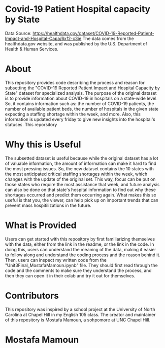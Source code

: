 # Covid-19 Patient Hospital capacity by State 

Data Source: https://healthdata.gov/dataset/COVID-19-Reported-Patient-Impact-and-Hospital-Capa/6xf2-c3ie
The data comes from the healthdata.gov website, and was published by the	U.S. Department of Health & Human Services.

# About

This repository provides code describing the process and reason for subsetting the "COVID-19 Reported Patient Impact and Hospital Capacity by State" dataset for specialized analysis. The purpose of the original dataset is to provide information about COVID-19 in hospitals on a state-wide level. So, it contains information such as: the number of COVID-19 patients, the number of available patient beds, the number of hospitals in the given state expecting a staffing shortage within the week, and more. Also, this information is updated every friday to give new insights into the hospital's statuses. This reporsitory 

# Why this is Useful

The subsetted dataset is useful because while the original dataset has a lot of valuable information, the amount of information can make it hard to find the most pressing issues. So, the new dataset contains the 10 states with the most anticipated critical staffing shortages within the week, which changes with the update of the original set. This way, focus can be put on those states who require the most assistance that week, and future analysis can also be done on that state's hospital information to find out why these shortages occurred and predict them occurring again. What makes this so useful is that you, the viewer, can help pick up on important trends that can prevent mass hospitilizations in the future. 

# What is Provided
 
Users can get started with this repository by first familiarizing themselves with the data, either from the link in the readme, or the link in the code. In doing this, users can understand the meaning of the data, making it easier to follow along and understand the coding process and the reason behind it. Then, users can inspect my written code from the "Unit3Final_MostafaMamoun.ipynb" file. They should first read through the code and the comments to make sure they understand the process, and then they can open it in their colab and try it out for themselves. 

# Contributors

This repository was inspired by a school project at the University of North Carolina at Chapel Hill in my English 105 class. The creator and maintainer of this repository is Mostafa Mamoun, a sohpomore at UNC Chapel Hill. 

# Mostafa Mamoun
